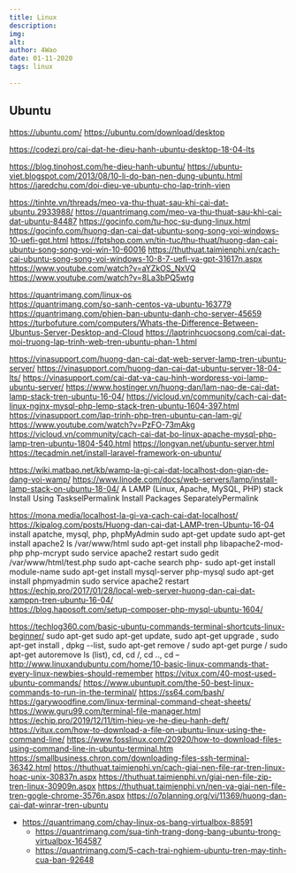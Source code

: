 ```yaml
---
title: Linux
description:  
img: 
alt: 
author: 4Wao 
date: 01-11-2020
tags: linux
 
--- 
```


## Ubuntu
https://ubuntu.com/
	https://ubuntu.com/download/desktop

https://codezi.pro/cai-dat-he-dieu-hanh-ubuntu-desktop-18-04-lts




https://blog.tinohost.com/he-dieu-hanh-ubuntu/
https://ubuntu-viet.blogspot.com/2013/08/10-li-do-ban-nen-dung-ubuntu.html
https://jaredchu.com/doi-dieu-ve-ubuntu-cho-lap-trinh-vien

https://tinhte.vn/threads/meo-va-thu-thuat-sau-khi-cai-dat-ubuntu.2933988/
https://quantrimang.com/meo-va-thu-thuat-sau-khi-cai-dat-ubuntu-84487
https://gocinfo.com/tu-hoc-su-dung-linux.html
	https://gocinfo.com/huong-dan-cai-dat-ubuntu-song-song-voi-windows-10-uefi-gpt.html
		https://fptshop.com.vn/tin-tuc/thu-thuat/huong-dan-cai-ubuntu-song-song-voi-win-10-60016
		https://thuthuat.taimienphi.vn/cach-cai-ubuntu-song-song-voi-windows-10-8-7-uefi-va-gpt-31617n.aspx
		https://www.youtube.com/watch?v=aYZkOS_NxVQ
		https://www.youtube.com/watch?v=8La3bPQ5wtg
		
https://quantrimang.com/linux-os		
https://quantrimang.com/so-sanh-centos-va-ubuntu-163779
https://quantrimang.com/phien-ban-ubuntu-danh-cho-server-45659
https://turbofuture.com/computers/Whats-the-Difference-Between-Ubuntus-Server-Desktop-and-Cloud
https://laptrinhcuocsong.com/cai-dat-moi-truong-lap-trinh-web-tren-ubuntu-phan-1.html

https://vinasupport.com/huong-dan-cai-dat-web-server-lamp-tren-ubuntu-server/
	https://vinasupport.com/huong-dan-cai-dat-ubuntu-server-18-04-lts/
	https://vinasupport.com/cai-dat-va-cau-hinh-wordpress-voi-lamp-ubuntu-server/
	https://www.hostinger.vn/huong-dan/lam-nao-de-cai-dat-lamp-stack-tren-ubuntu-16-04/
https://vicloud.vn/community/cach-cai-dat-linux-nginx-mysql-php-lemp-stack-tren-ubuntu-1604-397.html
https://vinasupport.com/lap-trinh-php-tren-ubuntu-can-lam-gi/
https://www.youtube.com/watch?v=PzFO-73mAkg
https://vicloud.vn/community/cach-cai-dat-bo-linux-apache-mysql-php-lamp-tren-ubuntu-1804-540.html
https://longvan.net/ubuntu-server.html
https://tecadmin.net/install-laravel-framework-on-ubuntu/


https://wiki.matbao.net/kb/wamp-la-gi-cai-dat-localhost-don-gian-de-dang-voi-wamp/
https://www.linode.com/docs/web-servers/lamp/install-lamp-stack-on-ubuntu-18-04/
	A LAMP (Linux, Apache, MySQL, PHP) stack
		Install Using TaskselPermalink
		Install Packages SeparatelyPermalink
		
https://mona.media/localhost-la-gi-va-cach-cai-dat-localhost/
https://kipalog.com/posts/Huong-dan-cai-dat-LAMP-tren-Ubuntu-16-04
install apatche, mysql, php, phpMyAdmin
	sudo apt-get update
	sudo apt-get install apache2
		ls /var/www/html
	sudo apt-get install php libapache2-mod-php php-mcrypt
		sudo service apache2 restart
		sudo gedit /var/www/html/test.php
	sudo apt-cache search php-
		sudo apt-get install module-name
	sudo apt-get install mysql-server php-mysql
	sudo apt-get install phpmyadmin
	sudo service apache2 restart
https://echip.pro/2017/01/28/local-web-server-huong-dan-cai-dat-xamppn-tren-ubuntu-16-04/	
https://blog.haposoft.com/setup-composer-php-mysql-ubuntu-1604/

https://techlog360.com/basic-ubuntu-commands-terminal-shortcuts-linux-beginner/
sudo
	apt-get
		sudo apt-get update, sudo apt-get upgrade <package-name>, sudo apt-get install <package-name>, 
		dpkg --list, sudo apt-get remove <package-name> / sudo apt-get purge <package-name> / sudo apt-get autoremove
	ls (list), cd, cd /, cd .., cd –
http://www.linuxandubuntu.com/home/10-basic-linux-commands-that-every-linux-newbies-should-remember	
https://vitux.com/40-most-used-ubuntu-commands/
https://www.ubuntupit.com/the-50-best-linux-commands-to-run-in-the-terminal/
https://ss64.com/bash/	
https://garywoodfine.com/linux-terminal-command-cheat-sheets/	
	https://www.guru99.com/terminal-file-manager.html
 https://echip.pro/2019/12/11/tim-hieu-ve-he-dieu-hanh-deft/
https://vitux.com/how-to-download-a-file-on-ubuntu-linux-using-the-command-line/
https://www.fosslinux.com/20920/how-to-download-files-using-command-line-in-ubuntu-terminal.htm
https://smallbusiness.chron.com/downloading-files-ssh-terminal-36342.html
https://thuthuat.taimienphi.vn/cach-giai-nen-file-rar-tren-linux-hoac-unix-30837n.aspx
https://thuthuat.taimienphi.vn/giai-nen-file-zip-tren-linux-30909n.aspx
https://thuthuat.taimienphi.vn/nen-va-giai-nen-file-tren-gogle-chrome-3576n.aspx
https://o7planning.org/vi/11369/huong-dan-cai-dat-winrar-tren-ubuntu


- https://quantrimang.com/chay-linux-os-bang-virtualbox-88591
   - https://quantrimang.com/sua-tinh-trang-dong-bang-ubuntu-trong-virtualbox-164587
   - https://quantrimang.com/5-cach-trai-nghiem-ubuntu-tren-may-tinh-cua-ban-92648


